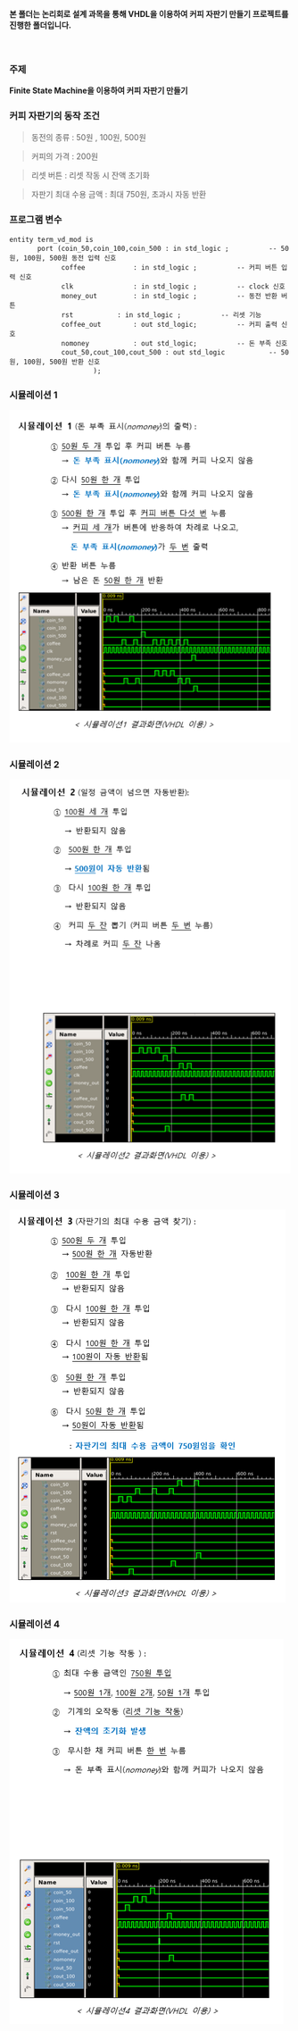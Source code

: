 **본 폴더는 논리회로 설계 과목을 통해 VHDL을 이용하여 커피 자판기 만들기 프로젝트를 진행한 폴더입니다.**  
  
  
  
  　
  　
   　
    　

### 주제

  **Finite State Machine을 이용하여 커피 자판기 만들기**
  


### 커피 자판기의 동작 조건
 > 동전의 종류 : 50원 , 100원, 500원  
 
 > 커피의 가격 : 200원  
 
 > 리셋 버튼 : 리셋 작동 시 잔액 초기화  
 
 > 자판기 최대 수용 금액 : 최대 750원, 초과시 자동 반환  
 
### 프로그램 변수  

   ```
   entity term_vd_mod is
          port (coin_50,coin_100,coin_500 : in std_logic ;          -- 50원, 100원, 500원 동전 입력 신호    
                coffee			  : in std_logic ;          -- 커피 버튼 입력 신호    
                clk 			  : in std_logic ;          -- clock 신호  
                money_out		  : in std_logic ;          -- 동전 반환 버튼    
                rst			  : in std_logic ;          -- 리셋 기능   
                coffee_out		  : out std_logic;          -- 커피 출력 신호    
                nomoney			  : out std_logic;          -- 돈 부족 신호  
                cout_50,cout_100,cout_500 : out std_logic           -- 50원, 100원, 500원 반환 신호     				  			  
				        );
   ```

### 시뮬레이션 1

![simul1](images/simul1.PNG)


### 시뮬레이션 2

![simul2](images/simul2.PNG)  


### 시뮬레이션 3

![simul3](images/simul3.PNG)  
  
  
### 시뮬레이션 4  

![simul4](images/simul4.PNG)





 
 
